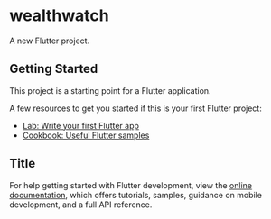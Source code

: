 # wealthwatch

A new Flutter project.

## Getting Started

This project is a starting point for a Flutter application.

A few resources to get you started if this is your first Flutter project:

- [Lab: Write your first Flutter app](https://docs.flutter.dev/get-started/codelab)
- [Cookbook: Useful Flutter samples](https://docs.flutter.dev/cookbook)

## Title
For help getting started with Flutter development, view the
[online documentation](https://docs.flutter.dev/), which offers tutorials,
samples, guidance on mobile development, and a full API reference.
